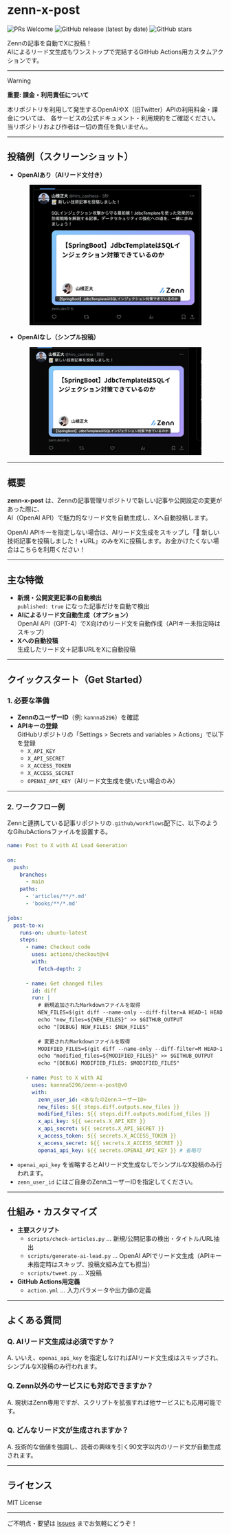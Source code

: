 # zenn-x-post

![PRs Welcome](https://img.shields.io/badge/PRs-welcome-brightgreen.svg)
![GitHub release (latest by date)](https://img.shields.io/github/v/release/kannna5296/zenn-x-post)
![GitHub stars](https://img.shields.io/github/stars/kannna5296/zenn-x-post?style=social)

Zennの記事を自動でXに投稿！  
AIによるリード文生成もワンストップで完結するGitHub Actions用カスタムアクションです。

---

> [!WARNING]
> **重要: 課金・利用責任について**
>
> 本リポジトリを利用して発生するOpenAIやX（旧Twitter）APIの利用料金・課金については、
> 各サービスの公式ドキュメント・利用規約をご確認ください。
> 当リポジトリおよび作者は一切の責任を負いません。

---

## 投稿例（スクリーンショット）

- **OpenAIあり（AIリード文付き）**

<div align="center">
  <img src="images/x-post-with-ai-lead.png" alt="AIリード文ありのX投稿例" width="400"/>
</div>

- **OpenAIなし（シンプル投稿）**

<div align="center">
  <img src="images/x-post-without-ai-lead.png" alt="AIリード文なしのX投稿例" width="400"/>
</div>

---

## 概要

**zenn-x-post** は、Zennの記事管理リポジトリで新しい記事や公開設定の変更があった際に、  
AI（OpenAI API）で魅力的なリード文を自動生成し、Xへ自動投稿します。

OpenAI APIキーを指定しない場合は、AIリード文生成をスキップし「📝 新しい技術記事を投稿しました！+URL」のみをXに投稿します。お金かけたくない場合はこちらを利用ください！

---

## 主な特徴

- **新規・公開変更記事の自動検出**  
  `published: true` になった記事だけを自動で検出
- **AIによるリード文自動生成（オプション）**  
  OpenAI API（GPT-4）でX向けのリード文を自動作成（APIキー未指定時はスキップ）
- **Xへの自動投稿**  
  生成したリード文＋記事URLをXに自動投稿

---

## クイックスタート（Get Started）

### 1. 必要な準備

- **ZennのユーザーID**（例: `kannna5296`）を確認
- **APIキーの登録**  
  GitHubリポジトリの「Settings > Secrets and variables > Actions」で以下を登録
  - `X_API_KEY`
  - `X_API_SECRET`
  - `X_ACCESS_TOKEN`
  - `X_ACCESS_SECRET`
  - `OPENAI_API_KEY`（AIリード文生成を使いたい場合のみ）

---

### 2. ワークフロー例

Zennと連携している記事リポジトリの`.github/workflows`配下に、以下のようなGihubActionsファイルを設置する。

```yaml
name: Post to X with AI Lead Generation

on:
  push:
    branches:
      - main
    paths:
      - 'articles/**/*.md'
      - 'books/**/*.md'

jobs:
  post-to-x:
    runs-on: ubuntu-latest
    steps:
      - name: Checkout code
        uses: actions/checkout@v4
        with:
          fetch-depth: 2

      - name: Get changed files
        id: diff
        run: |
          # 新規追加されたMarkdownファイルを取得
          NEW_FILES=$(git diff --name-only --diff-filter=A HEAD~1 HEAD | grep -E '\.(md)$' | grep -E '^(articles|books)/' || echo "")
          echo "new_files=${NEW_FILES}" >> $GITHUB_OUTPUT
          echo "[DEBUG] NEW_FILES: $NEW_FILES"
        
          # 変更されたMarkdownファイルを取得
          MODIFIED_FILES=$(git diff --name-only --diff-filter=M HEAD~1 HEAD | grep -E '\.(md)$' | grep -E '^(articles|books)/' || echo "")
          echo "modified_files=${MODIFIED_FILES}" >> $GITHUB_OUTPUT
          echo "[DEBUG] MODIFIED_FILES: $MODIFIED_FILES" 

      - name: Post to X with AI
        uses: kannna5296/zenn-x-post@v0
        with:
          zenn_user_id: <あなたのZennユーザーID>
          new_files: ${{ steps.diff.outputs.new_files }}
          modified_files: ${{ steps.diff.outputs.modified_files }}
          x_api_key: ${{ secrets.X_API_KEY }}
          x_api_secret: ${{ secrets.X_API_SECRET }}
          x_access_token: ${{ secrets.X_ACCESS_TOKEN }}
          x_access_secret: ${{ secrets.X_ACCESS_SECRET }}
          openai_api_key: ${{ secrets.OPENAI_API_KEY }} # 省略可
```

- `openai_api_key` を省略するとAIリード文生成なしでシンプルなX投稿のみ行われます。
- `zenn_user_id` にはご自身のZennユーザーIDを指定してください。

---

## 仕組み・カスタマイズ

- **主要スクリプト**
  - `scripts/check-articles.py` … 新規/公開記事の検出・タイトル/URL抽出
  - `scripts/generate-ai-lead.py` … OpenAI APIでリード文生成（APIキー未指定時はスキップ、投稿文組み立ても担当）
  - `scripts/tweet.py` … X投稿
- **GitHub Actions用定義**  
  - `action.yml` … 入力パラメータや出力値の定義

---

## よくある質問

### Q. AIリード文生成は必須ですか？
A. いいえ、`openai_api_key` を指定しなければAIリード文生成はスキップされ、シンプルなX投稿のみ行われます。

### Q. Zenn以外のサービスにも対応できますか？
A. 現状はZenn専用ですが、スクリプトを拡張すれば他サービスにも応用可能です。

### Q. どんなリード文が生成されますか？
A. 技術的な価値を強調し、読者の興味を引く90文字以内のリード文が自動生成されます。

---

## ライセンス

MIT License

---

ご不明点・要望は [Issues](https://github.com/kannna5296/zenn-x-post/issues) までお気軽にどうぞ！ 